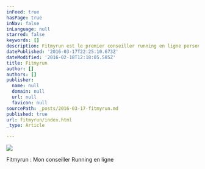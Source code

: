```yaml
---
inFeed: true
hasPage: true
inNav: false
inLanguage: null
starred: false
keywords: []
description: Fitmyrun est le premier conseiller running en ligne personnalisé
datePublished: '2016-03-17T22:25:10.673Z'
dateModified: '2016-02-18T12:18:05.585Z'
title: Fitmyrun
author: []
authors: []
publisher:
  name: null
  domain: null
  url: null
  favicon: null
sourcePath: _posts/2016-03-17-fitmyrun.md
published: true
url: fitmyrun/index.html
_type: Article

---
```

![](https://the-grid-user-content.s3-us-west-2.amazonaws.com/b46e7b00-f63e-4414-abc4-1fa04eda13c7.png)

Fitmyrun : Mon conseiller Running en ligne